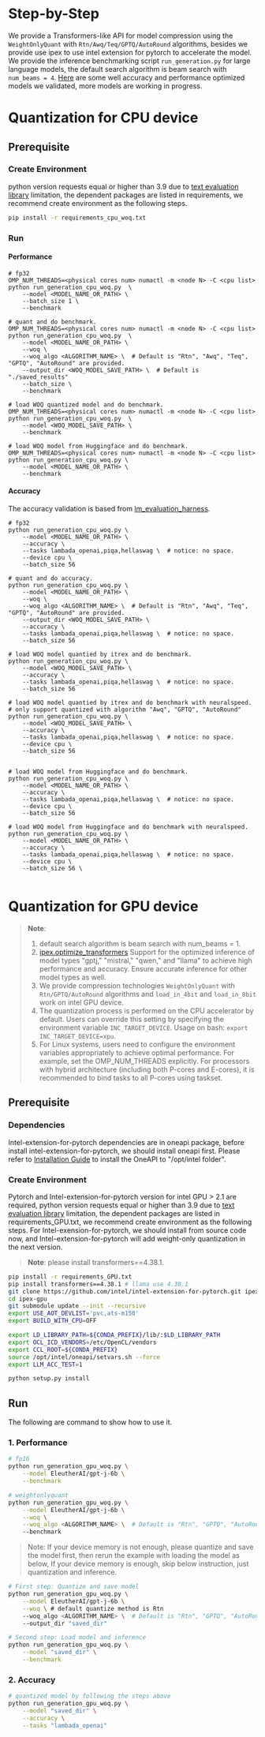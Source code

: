 # Step-by-Step
We provide a Transformers-like API for model compression using the `WeightOnlyQuant` with `Rtn/Awq/Teq/GPTQ/AutoRound` algorithms, besides we provide use ipex to use intel extension for pytorch to accelerate the model.
We provide the inference benchmarking script `run_generation.py` for large language models, the default search algorithm is beam search with `num_beams = 4`. [Here](./llm_quantization_recipes.md) are some well accuracy and performance optimized models we validated, more models are working in progress.

# Quantization for CPU device

## Prerequisite​
### Create Environment​
python version requests equal or higher than 3.9 due to [text evaluation library](https://github.com/EleutherAI/lm-evaluation-harness/tree/master) limitation, the dependent packages are listed in requirements, we recommend create environment as the following steps.

```bash
pip install -r requirements_cpu_woq.txt
```


### Run
#### Performance
```shell
# fp32
OMP_NUM_THREADS=<physical cores num> numactl -m <node N> -C <cpu list> python run_generation_cpu_woq.py  \
    --model <MODEL_NAME_OR_PATH> \
    --batch_size 1 \
    --benchmark

# quant and do benchmark.
OMP_NUM_THREADS=<physical cores num> numactl -m <node N> -C <cpu list> python run_generation_cpu_woq.py  \
    --model <MODEL_NAME_OR_PATH> \
    --woq \
    --woq_algo <ALGORITHM_NAME> \  # Default is "Rtn", "Awq", "Teq", "GPTQ", "AutoRound" are provided.
    --output_dir <WOQ_MODEL_SAVE_PATH> \  # Default is "./saved_results"
    --batch_size \
    --benchmark

# load WOQ quantized model and do benchmark.
OMP_NUM_THREADS=<physical cores num> numactl -m <node N> -C <cpu list> python run_generation_cpu_woq.py  \
    --model <WOQ_MODEL_SAVE_PATH> \
    --benchmark

# load WOQ model from Huggingface and do benchmark.
OMP_NUM_THREADS=<physical cores num> numactl -m <node N> -C <cpu list> python run_generation_cpu_woq.py \
    --model <MODEL_NAME_OR_PATH> \
    --benchmark

```
#### Accuracy
The accuracy validation is based from [lm_evaluation_harness](https://github.com/EleutherAI/lm-evaluation-harness/blob/v0.4.3/lm_eval/__main__.py).
```shell
# fp32
python run_generation_cpu_woq.py \
    --model <MODEL_NAME_OR_PATH> \
    --accuracy \
    --tasks lambada_openai,piqa,hellaswag \  # notice: no space.
    --device cpu \
    --batch_size 56

# quant and do accuracy.
python run_generation_cpu_woq.py \
    --model <MODEL_NAME_OR_PATH> \
    --woq \
    --woq_algo <ALGORITHM_NAME> \  # Default is "Rtn", "Awq", "Teq", "GPTQ", "AutoRound" are provided.
    --output_dir <WOQ_MODEL_SAVE_PATH> \
    --accuracy \
    --tasks lambada_openai,piqa,hellaswag \  # notice: no space.
    --batch_size 56 

# load WOQ model quantied by itrex and do benchmark.
python run_generation_cpu_woq.py \
    --model <WOQ_MODEL_SAVE_PATH> \
    --accuracy \
    --tasks lambada_openai,piqa,hellaswag \  # notice: no space.
    --batch_size 56 

# load WOQ model quantied by itrex and do benchmark with neuralspeed.
# only support quantized with algorithm "Awq", "GPTQ", "AutoRound"
python run_generation_cpu_woq.py \
    --model <WOQ_MODEL_SAVE_PATH> \
    --accuracy \
    --tasks lambada_openai,piqa,hellaswag \  # notice: no space.
    --device cpu \
    --batch_size 56
    

# load WOQ model from Huggingface and do benchmark.
python run_generation_cpu_woq.py \
    --model <MODEL_NAME_OR_PATH> \
    --accuracy \
    --tasks lambada_openai,piqa,hellaswag \  # notice: no space.
    --device cpu \
    --batch_size 56

# load WOQ model from Huggingface and do benchmark with neuralspeed.
python run_generation_cpu_woq.py \
    --model <MODEL_NAME_OR_PATH> \
    --accuracy \
    --tasks lambada_openai,piqa,hellaswag \  # notice: no space.
    --device cpu \
    --batch_size 56 \
    
```

# Quantization for GPU device
>**Note**: 
> 1.  default search algorithm is beam search with num_beams = 1.
> 2. [ipex.optimize_transformers](https://github.com/intel/intel-extension-for-pytorch/blob/v2.1.10%2Bxpu/docs/tutorials/llm/llm_optimize_transformers.md) Support for the optimized inference of model types "gptj," "mistral," "qwen," and "llama" to achieve high performance and accuracy. Ensure accurate inference for other model types as well.
> 3. We provide compression technologies `WeightOnlyQuant` with `Rtn/GPTQ/AutoRound` algorithms and `load_in_4bit` and `load_in_8bit` work on intel GPU device.
> 4. The quantization process is performed on the CPU accelerator by default. Users can override this setting by specifying the environment variable `INC_TARGET_DEVICE`. Usage on bash: ```export INC_TARGET_DEVICE=xpu```.
> 5. For Linux systems, users need to configure the environment variables appropriately to achieve optimal performance. For example, set the OMP_NUM_THREADS explicitly. For processors with hybrid architecture (including both P-cores and E-cores), it is recommended to bind tasks to all P-cores using taskset.

## Prerequisite​
### Dependencies
Intel-extension-for-pytorch dependencies are in oneapi package, before install intel-extension-for-pytorch, we should install oneapi first. Please refer to [Installation Guide](https://intel.github.io/intel-extension-for-pytorch/index.html#installation?platform=gpu&version=v2.1.10%2Bxpu) to install the OneAPI to "/opt/intel folder".

### Create Environment​
Pytorch and Intel-extension-for-pytorch version for intel GPU > 2.1 are required, python version requests equal or higher than 3.9 due to [text evaluation library](https://github.com/EleutherAI/lm-evaluation-harness/tree/master) limitation, the dependent packages are listed in requirements_GPU.txt, we recommend create environment as the following steps. For Intel-exension-for-pytorch, we should install from source code now, and Intel-extension-for-pytorch will add weight-only quantization in the next version.

>**Note**: please install transformers==4.38.1.

```bash
pip install -r requirements_GPU.txt
pip install transformers==4.38.1 # llama use 4.38.1
git clone https://github.com/intel/intel-extension-for-pytorch.git ipex-gpu
cd ipex-gpu
git submodule update --init --recursive
export USE_AOT_DEVLIST='pvc,ats-m150'
export BUILD_WITH_CPU=OFF

export LD_LIBRARY_PATH=${CONDA_PREFIX}/lib/:$LD_LIBRARY_PATH
export OCL_ICD_VENDORS=/etc/OpenCL/vendors
export CCL_ROOT=${CONDA_PREFIX}
source /opt/intel/oneapi/setvars.sh --force
export LLM_ACC_TEST=1

python setup.py install
```

## Run
The following are command to show how to use it.

### 1. Performance
``` bash
# fp16
python run_generation_gpu_woq.py \
    --model EleutherAI/gpt-j-6b \
    --benchmark

# weightonlyquant
python run_generation_gpu_woq.py \
    --model EleutherAI/gpt-j-6b \
    --woq \
    --woq_algo <ALGORITHM_NAME> \  # Default is "Rtn", "GPTQ", "AutoRound" are provided.
    --benchmark
```
> Note: If your device memory is not enough, please quantize and save the model first, then rerun the example with loading the model as below, If your device memory is enough, skip below instruction, just quantization and inference.
```bash
# First step: Quantize and save model
python run_generation_gpu_woq.py \
    --model EleutherAI/gpt-j-6b \
    --woq \ # default quantize method is Rtn
    --woq_algo <ALGORITHM_NAME> \  # Default is "Rtn", "GPTQ", "AutoRound" are provided.
    --output_dir "saved_dir"

# Second step: Load model and inference
python run_generation_gpu_woq.py \
    --model "saved_dir" \
    --benchmark
```

### 2. Accuracy
```bash
# quantized model by following the steps above
python run_generation_gpu_woq.py \
    --model "saved_dir" \
    --accuracy \
    --tasks "lambada_openai"
```
